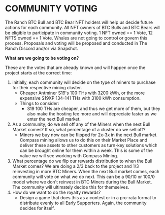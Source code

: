 # COMMUNITY VOTING

The Ranch BTC Bull and BTC Bear NFT holders will help us decide future actions for each community. All NFT owners of BTC Bulls and BTC Bears will be eligible to participate in community voting. 1 NFT owned == 1 Vote, 12 NFTS owned == 1 Vote. Whales are not going to control or govern this process. Proposals and voting will be proposed and conducted in The Ranch Discord and/or via Snapshot.&#x20;

**What are we going to be voting on?**

These are the votes that are already known and will happen once the project starts at the correct time:&#x20;

1. initially, each community will decide on the type of miners to purchase for their respective mining cluster.&#x20;
   * Cheaper Antminer S19's 100 THs with 3200 kWh, or the more expensive S19XP 134-141 THs with 3100 kWh consumption.&#x20;
   * Things to consider:&#x20;
     * S19 100 THs are cheaper, and thus we get more of them, but they also make the hosting fee more and will depreciate faster as we enter the next Bull market.&#x20;
2. As a community, do we sell off any of the Miners when the next Bull Market comes? If so, what percentage of a cluster do we sell off?
   * Miners we buy now can be flipped for 2x-3x in the next Bull market. Compass mining allows us to do this on their Market Place and deliver these assets to other customers as turn-key solutions which can be brought online for them within a week. This is some of the value we will see working with Compass Mining.&#x20;
3. What percentage do we flip our rewards distribution to when the Bull Market comes? We are doing a 2/3 back to the project and 1/3 reinvesting in more BTC Miners. When the next Bull market comes, each community will vote on what we do next. This can be a 90/10 or 100/0 model where we don't reinvest in BTC Miners during the Bull Market. The community will ultimately decide this for themselves.&#x20;
4. How do we want to do the royalty rewards?&#x20;
   * Design a game that does this as a contest or in a pro-rata format to distribute evenly to all Early Supporters. Again, the community decides for itself.&#x20;

